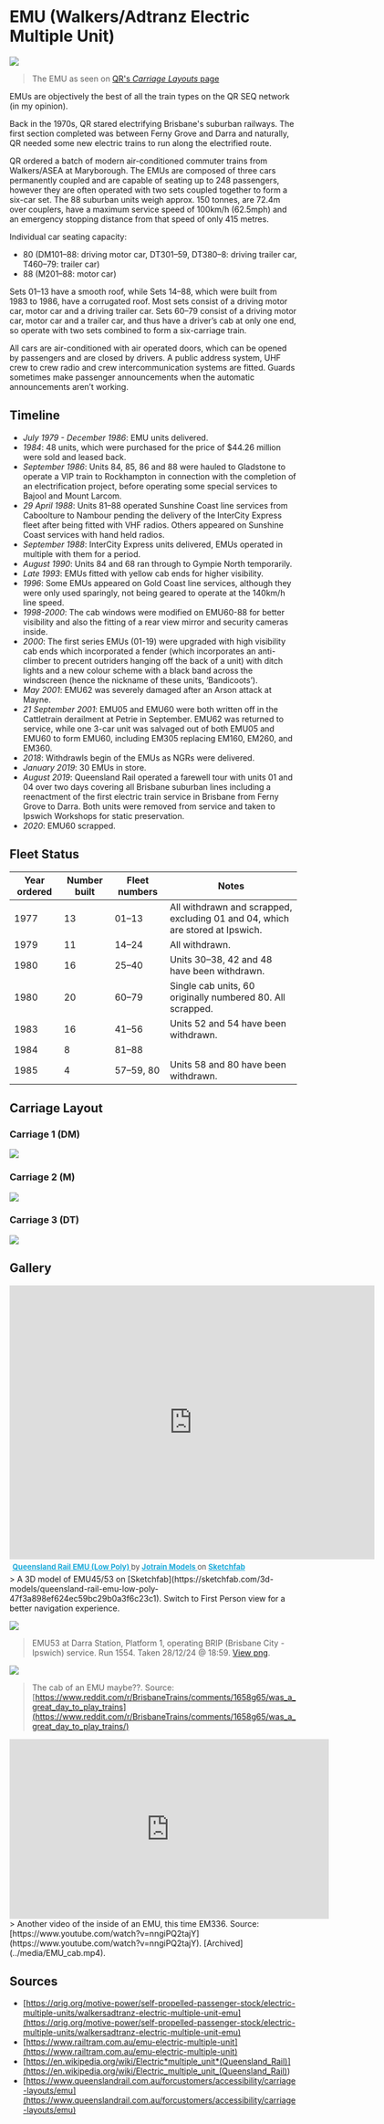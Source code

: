 # EMU (Walkers/Adtranz Electric Multiple Unit)

![](../media/EMU_QR_SideShot.jpg)

> The EMU as seen on [QR's _Carriage Layouts_ page](https://www.queenslandrail.com.au/forcustomers/accessibility/carriage-layouts)

EMUs are objectively the best of all the train types on the QR SEQ network (in my opinion).

Back in the 1970s, QR stared electrifying Brisbane's suburban railways. The first section completed was between Ferny Grove and Darra and naturally, QR needed some new electric trains to run along the electrified route.

QR ordered a batch of modern air-conditioned commuter trains from Walkers/ASEA at Maryborough. The EMUs are composed of three cars permanently coupled and are capable of seating up to 248 passengers, however they are often operated with two sets coupled together to form a six-car set. The 88 suburban units weigh approx. 150 tonnes, are 72.4m over couplers, have a maximum service speed of 100km/h (62.5mph) and an emergency stopping distance from that speed of only 415 metres.

Individual car seating capacity:

- 80 (DM101–88: driving motor car, DT301–59, DT380–8: driving trailer car, T460–79: trailer car)
- 88 (M201–88: motor car)

Sets 01–13 have a smooth roof, while Sets 14–88, which were built from 1983 to 1986, have a corrugated roof. Most sets consist of a driving motor car, motor car and a driving trailer car. Sets 60–79 consist of a driving motor car, motor car and a trailer car, and thus have a driver’s cab at only one end, so operate with two sets combined to form a six-carriage train.

All cars are air-conditioned with air operated doors, which can be opened by passengers and are closed by drivers. A public address system, UHF crew to crew radio and crew intercommunication systems are fitted. Guards sometimes make passenger announcements when the automatic announcements aren’t working.

## Timeline

- _July 1979 - December 1986_: EMU units delivered.
- _1984_: 48 units, which were purchased for the price of $44.26 million were sold and leased back.
- _September 1986_: Units 84, 85, 86 and 88 were hauled to Gladstone to operate a VIP train to Rockhampton in connection with the completion of an electrification project, before operating some special services to Bajool and Mount Larcom.
- _29 April 1988_: Units 81–88 operated Sunshine Coast line services from Caboolture to Nambour pending the delivery of the InterCity Express fleet after being fitted with VHF radios. Others appeared on Sunshine Coast services with hand held radios.
- _September 1988_: InterCity Express units delivered, EMUs operated in multiple with them for a period.
- _August 1990_: Units 84 and 68 ran through to Gympie North temporarily.
- _Late 1993_: EMUs fitted with yellow cab ends for higher visibility.
- _1996_: Some EMUs appeared on Gold Coast line services, although they were only used sparingly, not being geared to operate at the 140km/h line speed.
- _1998-2000_: The cab windows were modified on EMU60-88 for better visibility and also the fitting of a rear view mirror and security cameras inside.
- _2000_: The first series EMUs (01-19) were upgraded with high visibility cab ends which incorporated a fender (which incorporates an anti-climber to precent outriders hanging off the back of a unit) with ditch lights and a new colour scheme with a black band across the windscreen (hence the nickname of these units, ‘Bandicoots’).
- _May 2001_: EMU62 was severely damaged after an Arson attack at Mayne.
- _21 September 2001_: EMU05 and EMU60 were both written off in the Cattletrain derailment at Petrie in September. EMU62 was returned to service, while one 3-car unit was salvaged out of both EMU05 and EMU60 to form EMU60, including EM305 replacing EM160, EM260, and EM360.
- _2018_: Withdrawls begin of the EMUs as NGRs were delivered.
- _January 2019_: 30 EMUs in store.
- _August 2019_: Queensland Rail operated a farewell tour with units 01 and 04 over two days covering all Brisbane suburban lines including a reenactment of the first electric train service in Brisbane from Ferny Grove to Darra. Both units were removed from service and taken to Ipswich Workshops for static preservation.
- _2020_: EMU60 scrapped.

## Fleet Status

| Year ordered | Number built | Fleet numbers | Notes                                                                         |
| ------------ | ------------ | ------------- | ----------------------------------------------------------------------------- |
| 1977         | 13           | 01–13         | All withdrawn and scrapped, excluding 01 and 04, which are stored at Ipswich. |
| 1979         | 11           | 14–24         | All withdrawn.                                                                |
| 1980         | 16           | 25–40         | Units 30–38, 42 and 48 have been withdrawn.                                   |
| 1980         | 20           | 60–79         | Single cab units, 60 originally numbered 80. All scrapped.                    |
| 1983         | 16           | 41–56         | Units 52 and 54 have been withdrawn.                                          |
| 1984         | 8            | 81–88         |                                                                               |
| 1985         | 4            | 57–59, 80     | Units 58 and 80 have been withdrawn.                                          |

## Carriage Layout

### Carriage 1 (DM)

![](../media/Layouts/EMU_layout_1.jpg)

### Carriage 2 (M)

![](../media/Layouts/EMU_layout_2.jpg)

### Carriage 3 (DT)

![](../media/Layouts/EMU_layout_3.jpg)

## Gallery

<div class="sketchfab-embed-wrapper"> <iframe title="Queensland Rail EMU (Low Poly)" frameborder="0" allowfullscreen mozallowfullscreen="true" webkitallowfullscreen="true" allow="autoplay; fullscreen; xr-spatial-tracking" xr-spatial-tracking execution-while-out-of-viewport execution-while-not-rendered web-share width="640" height="480" src="https://sketchfab.com/models/47f3a898ef624ec59bc29b0a3f6c23c1/embed?dnt=1"> </iframe> <p style="font-size: 13px; font-weight: normal; margin: 5px; color: #4A4A4A;"> <a href="https://sketchfab.com/3d-models/queensland-rail-emu-low-poly-47f3a898ef624ec59bc29b0a3f6c23c1?utm_medium=embed&utm_campaign=share-popup&utm_content=47f3a898ef624ec59bc29b0a3f6c23c1" target="_blank" rel="nofollow" style="font-weight: bold; color: #1CAAD9;"> Queensland Rail EMU (Low Poly) </a> by <a href="https://sketchfab.com/Jotrain?utm_medium=embed&utm_campaign=share-popup&utm_content=47f3a898ef624ec59bc29b0a3f6c23c1" target="_blank" rel="nofollow" style="font-weight: bold; color: #1CAAD9;"> Jotrain Models </a> on <a href="https://sketchfab.com?utm_medium=embed&utm_campaign=share-popup&utm_content=47f3a898ef624ec59bc29b0a3f6c23c1" target="_blank" rel="nofollow" style="font-weight: bold; color: #1CAAD9;">Sketchfab</a></p></div>
> A 3D model of EMU45/53 on [Sketchfab](https://sketchfab.com/3d-models/queensland-rail-emu-low-poly-47f3a898ef624ec59bc29b0a3f6c23c1). Switch to First Person view for a better navigation experience.

![](../media/EMU53_Darra_preview.png)

> EMU53 at Darra Station, Platform 1, operating BRIP (Brisbane City - Ipswich) service. Run 1554. Taken 28/12/24 @ 18:59. [View png](../media/EMU53_Darra_preview.png).

![](../media/EMU_cab.jpg)

> The cab of an EMU maybe??. Source: [https://www.reddit.com/r/BrisbaneTrains/comments/1658g65/was_a_great_day_to_play_trains](https://www.reddit.com/r/BrisbaneTrains/comments/1658g65/was_a_great_day_to_play_trains/)

<iframe width="560" height="315" src="https://www.youtube-nocookie.com/embed/nngiPQ2tajY?si=FRzmHGJxyaErzLrH" title="YouTube video player" frameborder="0" allow="accelerometer; autoplay; clipboard-write; encrypted-media; gyroscope; picture-in-picture; web-share" referrerpolicy="strict-origin-when-cross-origin" allowfullscreen></iframe>
> Another video of the inside of an EMU, this time EM336. Source: [https://www.youtube.com/watch?v=nngiPQ2tajY](https://www.youtube.com/watch?v=nngiPQ2tajY). [Archived](../media/EMU_cab.mp4).

## Sources

- [https://qrig.org/motive-power/self-propelled-passenger-stock/electric-multiple-units/walkersadtranz-electric-multiple-unit-emu](https://qrig.org/motive-power/self-propelled-passenger-stock/electric-multiple-units/walkersadtranz-electric-multiple-unit-emu)
- [https://www.railtram.com.au/emu-electric-multiple-unit](https://www.railtram.com.au/emu-electric-multiple-unit)
- [https://en.wikipedia.org/wiki/Electric*multiple_unit*(Queensland_Rail)](<https://en.wikipedia.org/wiki/Electric_multiple_unit_(Queensland_Rail)>)
- [https://www.queenslandrail.com.au/forcustomers/accessibility/carriage-layouts/emu](https://www.queenslandrail.com.au/forcustomers/accessibility/carriage-layouts/emu)
